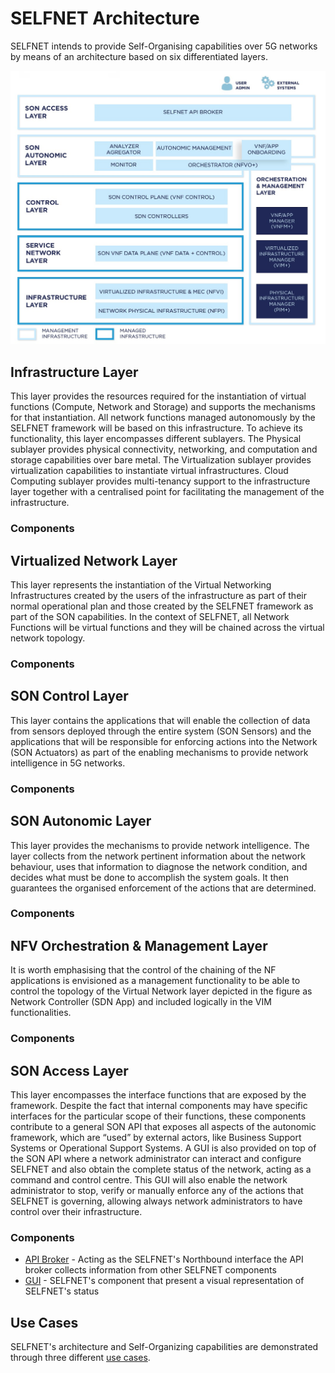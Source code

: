 # SELFNET Architecture

SELFNET intends to provide Self-Organising capabilities over 5G networks by means of an architecture based on six differentiated layers.

![SELFNET ARCHITECTURE](SELFNETframework2017.jpg)

## Infrastructure Layer

This layer provides the resources required for the instantiation of virtual functions (Compute, Network and Storage) and supports the mechanisms for that instantiation. All network functions managed autonomously by the SELFNET framework will be based on this infrastructure. To achieve its functionality, this layer encompasses different sublayers. The Physical sublayer provides physical connectivity, networking, and computation and storage capabilities over bare metal. The Virtualization sublayer provides virtualization capabilities to instantiate virtual infrastructures. Cloud Computing sublayer provides multi-tenancy support to the infrastructure layer together with a centralised point for facilitating the management of the infrastructure.

### Components


## Virtualized Network Layer

This layer represents the instantiation of the Virtual Networking Infrastructures created by the users of the infrastructure as part of their normal operational plan and those created by the SELFNET framework as part of the SON capabilities. In the context of SELFNET, all Network Functions will be virtual functions and they will be chained across the virtual network topology.

### Components

## SON Control Layer

This layer contains the applications that will enable the collection of data from sensors deployed through the entire system (SON Sensors) and the applications that will be responsible for enforcing actions into the Network (SON Actuators) as part of the enabling mechanisms to provide network intelligence in 5G networks.

### Components

## SON Autonomic Layer

This layer provides the mechanisms to provide network intelligence. The layer collects from the network pertinent information about the network behaviour, uses that information to diagnose the network condition, and decides what must be done to accomplish the system goals. It then guarantees the organised enforcement of the actions that are determined.

### Components

## NFV Orchestration & Management Layer

It is worth emphasising that the control of the chaining of the NF applications is envisioned as a management functionality to be able to control the topology of the Virtual Network layer depicted in the figure as Network Controller (SDN App) and included logically in the VIM functionalities.

### Components


## SON Access Layer

This layer encompasses the interface functions that are exposed by the framework. Despite the fact that internal components may have specific interfaces for the particular scope of their functions, these components contribute to a general SON API that exposes all aspects of the autonomic framework, which are “used” by external actors, like Business Support Systems or Operational Support Systems.
A GUI is also provided on top of the SON API where a network administrator can interact and configure SELFNET and also obtain the complete status of the network, acting as a command and control centre. This GUI will also enable the network administrator to stop, verify or manually enforce any of the actions that SELFNET is governing, allowing always network administrators to have control over their infrastructure.

### Components

* [API Broker](https://github.com/Selfnet-5G/NBI) - Acting as the SELFNET's Northbound interface the API broker collects information from other SELFNET components
* [GUI](https://github.com/Selfnet-5G/GUI) - SELFNET's component that present a visual representation of SELFNET's status

## Use Cases

SELFNET's architecture and Self-Organizing capabilities are demonstrated through three different [use cases](../Use%20Cases).

